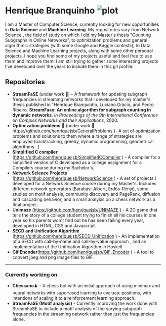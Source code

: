 
# Henrique Branquinho ![plot](http://pa1.narvii.com/6857/854dc7fc55f157f7fafcde7f21f6897f3b4a2f83_00.gif)



I am a Master of Computer Science, currently looking for new opportunities in **Data Science** and **Machine Learning**. My repositories vary from Network Science , the field of study on which I did my Master's thesis "Counting Subgraphs in Online Networks", to optimization problems and general algorithmic strategies (with some Google and Kaggle contests), to Data Science and Machine Learning projects, along with some other personal projects. I hope you find some of my projects useful and feel free to use them and improve them! I am still trying to gather some interesting projects I've developed over the years to include them in this git profile.

## Repositories 


 - **StreamFaSE** (under work 🔧) - A framework for updating subgraph frequencies in streaming networks that I developed for my master's thesis published in "Henrique Branquinho, Luciano Grácio, and Pedro Ribeiro. **StreamFase: An online algorithm for subgraph counting in dynamic networks**. *In Proceedings of the 9th International
Conference on Complex Networks and their Applications*, 2020.
 - **Optimization problems** 🧠 (under work 🔧 https://github.com/henriquejsb/GeneralProblems )- A set of optimization problems and solutions to them where a range of strategies are employed (backtracking, greedy, dynamic programming, geometrical algorithms...)
 - **Simplified C compiler** (https://github.com/henriquejsb/SimplifiedCCompiler ) - A compiler for a simplified version of C developed as a college assignment for a Compilers course during my Bachelor's.
 - **Network Science Projects** (https://github.com/henriquejsb/NetworkScience ) - A set of projects I developed for a Network Science course during my Master's. Includes different network generators (Barabási-Albert, Erdős–Rényi), some studies on motif analysis, community discovery and PageRank, diffusion and cascading behavior, and a small analysis on a chess network as a final project.
 - **Unimaze** (https://github.com/henriquejsb/UNIMAZE ) - A 2D game that tells the story of a college student trying to finish all his courses in one year so his parents won't find out he has been failing every year, developed in HTML, CSS and Javascript. 
 - **SECD and Unification Algorithm** (https://github.com/henriquejsb/SECD_Unification ) - An implementation of a SECD with call-by-name and call-by-value approach , and an implementation of the Unification Algorithm in Haskell.
 - **Gif Encoder**(https://github.com/henriquejsb/GIF_Encoder ) - A tool to convert jpeg and png image files to GIF.
-----
### Currently working on
- **Chessano**♟️ - A chess bot with an initial approach of using minimax and neural networks with supervised learning to evaluate positions, with intentions of scaling it to a reinforcement learning approach.
- **StreamFaSE (Motif analysis)** - Currently improving the work done with StreamFaSE to include a motif analysis of the varying subgraph frequencies in the streaming network rather than just the frequencies alone. 
